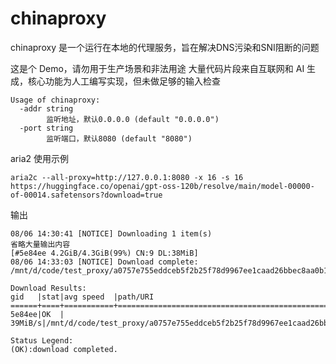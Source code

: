 # chinaproxy
chinaproxy 是一个运行在本地的代理服务，旨在解决DNS污染和SNI阻断的问题

这是个 Demo，请勿用于生产场景和非法用途
大量代码片段来自互联网和 AI 生成，核心功能为人工编写实现，但未做足够的输入检查
```
Usage of chinaproxy:
  -addr string
        监听地址，默认0.0.0.0 (default "0.0.0.0")
  -port string
        监听端口，默认8080 (default "8080")
```

aria2 使用示例
```
aria2c --all-proxy=http://127.0.0.1:8080 -x 16 -s 16 https://huggingface.co/openai/gpt-oss-120b/resolve/main/model-00000-of-00014.safetensors?download=true 
```

输出
```
08/06 14:30:41 [NOTICE] Downloading 1 item(s)
省略大量输出内容
[#5e84ee 4.2GiB/4.3GiB(99%) CN:9 DL:38MiB]
08/06 14:33:03 [NOTICE] Download complete: /mnt/d/code/test_proxy/a0757e755eddceb5f2b25f78d9967ee1caad26bbec8aa0b1418fce084041335a

Download Results:
gid   |stat|avg speed  |path/URI
======+====+===========+=======================================================
5e84ee|OK  |    39MiB/s|/mnt/d/code/test_proxy/a0757e755eddceb5f2b25f78d9967ee1caad26bbec8aa0b1418fce084041335a

Status Legend:
(OK):download completed.

```